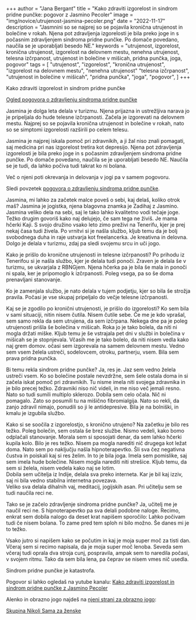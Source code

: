 +++
author = "Jana Bergant"
title = "Kako zdraviti izgorelost in sindrom pridne punčke: pogovor z Jasmino Pecoler"
image = "img/novice/utrujenost-jasmina-pecoler.png"
date = "2022-11-17"
description = "Jasmnini so se najprej so se pojavila kronična utrujenost in bolečine v rokah. Njena pot zdravljenja izgorelosti je bila preko joge in s počasnim zdravljenjem sindroma pridne punčke. Po domače povedano, naučila se je uporabljati besedo NE."
keywords = "utrujenost, izgorelost, kronična utrujenost, izgorelost na delovnem mestu, nenehna utrujenost, telesna izčrpanost, utrujenost in bolečine v mišicah, pridna punčka, joga, pogovor"
tags = [
    "utrujenost",
    "izgorelost",
    "kronična utrujenost",
    "izgorelost na delovnem mestu",
    "nenehna utrujenost"
    "telesna izčrpanost",
    "utrujenost in bolečine v mišicah",
    "pridna punčka",
    "joga",
    "pogovor",
]
+++

Kako zdraviti izgorelost in sindrom pridne punčke 

<a href="https://www.youtube.com/watch?v=gfB7ls_ewnM" class="pogovorjasminapecoler youtube">Ogled pogovora o zdravljenju sindroma pridne punčke</a>

Jasmina je dolga leta delala v turizmu. Njena prijazna in ustrežljiva narava jo je pripeljala do hude telesne izčrpanosti. Začela je izgorevati na delovnem mestu. Najprej so se pojavila kronična utrujenost in bolečine v rokah, nato so se simptomi izgorelosti razširili po celem telesu.

Jasmina je najprej iskala pomoč pri zdravnikih, a ji žal niso znali pomagati, saj medicina pri nas izgorelost tretira kot depresijo. Njena pot zdravljenja izgorelosti je bila preko joge in s počasnim zdravljenjem sindroma pridne punčke. Po domače povedano, naučila se je uporabljati besedo NE. Naučila se je tudi, da lahko počiva tudi takrat ko ni bolana. 

Več o njeni poti okrevanja in delovanja v jogi pa v samem pogovoru.


Sledi povzetek <a href="https://www.youtube.com/watch?v=gfB7ls_ewnM" class="pogovorjasminapecoler youtube">pogovora o zdravljenju sindroma pridne punčke</a>.


Jasmina, mi lahko za začetek malce poveš o sebi, kaj delaš, koliko otrok maš?
Jasmina je jogistka, njena blagovna znamka je Zadihaj z Jasmino. Jasmina veliko dela na sebi, saj le tako lahko kvalitetno vodi tečaje joge. Težko drugim govoriš kako naj delujejo, če sam tega ne živiš. 
Je mama hčerki Kaji.
S svojo družino vsako leto zimo preživi na Tenerifu, kjer je prej nekaj časa tudi živela. Po vrnitvi si je našla službo, kljub temu da je bolj svobodnega duha in raje ustvarja kot freelancerka. Je kreativna in delovna.
Dolgo je delala v turizmu, zdaj pa sledi svojemu srcu in uči jogo.



Kako je prišlo do kronične utrujenosti in telesne izčrpanosti?
Po prihodu iz Tenerifou si je našla službo, kjer je delala tudi ponoči. Zraven je delala še v turizmu, se ukvarjala z RBNGjem.  Njena hčerka pa je bila še mala in ponoči ni spala, ker je pripomoglo k izčrpanosti. Poleg vsega, pa so še doma prenavljani stanovanje.

Ko je zamenjala službo, je nato delala v tujem podjetju, kjer so bila še strožja pravila. Počasi je vse skupaj pripeljalo do večje telesne izčrpanosti. 


Kaj se je zgodilo po kronični utrujenosti, je prišlo do izgorelosti?
Ko sem bila v sami situaciji, nitin nisem čutila. Nisem čutile sebe. Če me je kdo vprašal, sem samo rekla da sem utrujena, da sem izčrpana. Nekega dne pa je poleg utrujenosti prišla še bolečina v mišicah. Roka jo je tako bolela, da niti ni mogla držati miške. Kljub temu je še vstrajala pet dni v službi in bolečina v mišicah se je stopnjevala. Včasih me je tako bolelo, da niti nisem vedla kako naj grem domov.
očasi sem izgorevala na samem delovnem mestu.
Vedno sem vsem želela ustreči, sodelovcem, otroku, partnerju, vsem. Bila sem prava pridna punčka.


Bi temu rekla sindrom pridne punčke?
Ja, res je. Jaz sem vedno želela ustreči vsem. Ko so bolečine postale nevzdržne, sem šele ostala doma in si začela iskat pomoč pri zdravnikih. Tu nisme imela niti svojega zdravnika in je bilo precej težko. Zdravniki niso nič videli, in me niso več jemali resno. Nato so tudi sumili multiplo sklerozo. Dobila sem celo očala. Nič ni pomagalo. Zato so posumili tu na mišično fibromialgija. Nato so rekli, da zanjo zdravil nimajo, ponudili so ji le antidepresive. Bila je na bolniški, in kmalu je izgubila službo.



Kako si se soočila z izgorelostjo, s kronično utrujeno?
Na začetku je bilo res težko. Poleg bolečin, sem ostala še brez službe. Nismo vedeli, kako bomo odplačali stanovanje. Morala sem si sposojati denar, da sem lahko hčerki kupila kolo. Bilo je res težko. Nisem pa mogla narediti nič drugega kot ležat doma.
Nato sem po naključju našla hipnoterapevtko. Šli sva čez negativna čustva in poiskali kaj si res želim. In to je bila joga. Imela sem pomislike, saj sem imela hude bolečine. Nisem mogla narediti niti strešice. Kljub temu, da sem si želela, nisem vedela kako naj se lotim.  
Dobila sem učitelja iz Indije, delala sva preko interneta. Kar je bil kaj izziv, saj ni bila vedno stabilna internetna povezava.  
Veliko sva delala dihalnih vaj, meditacij, jogijskih asan. 
Pri učitelju sem se tudi naučila reci ne.    


Tako se je začelo zdravljenje sindroma pridne punčke?
Ja, učitelj me je naučil reci ne. S hipnoterapevtko pa sva delali podobne naloge. Recimo, enkrat sem dobila nalogo da deset krat napišem sporočilo: Lahko počivam tudi če nisem bolana. To zame pred tem sploh ni bilo možno. Še danes mi je to težko.

Vsako jutro si napišem kako se počutim in kaj je moja super moč za tisti dan. Včeraj sem si recimo napisala, da je moja super moč lenoba. Seveda sem včeraj tudi oprala dva stroja cunj, pospravila, ampak sem to  naredila počasi, v svojem ritmu. Tako da sem bila lena, pa čeprav se nisem vmes nič usedla. 

Sindrom pridne punčke je katastrofa. 



Pogovor si lahko ogledaš na yutube kanalu:
<a href="https://youtu.be/VcWP1s52Q-0" class="pogovorjasminapecoler youtube">Kako zdraviti izgorelost in sindrom pridne punčke z Jasmino Pecoler</a>


Alenko in obrazno jogo najdeš na [njeni strani za obrazno jogo](https://www.facebook.com/profile.php?id=100063538210772): 


<a href="https://www.facebook.com/groups/467001988199005" class="nikolisama">Skupina Nikoli Sama za ženske</a>